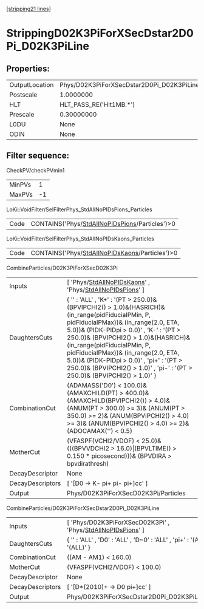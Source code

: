 [[stripping21 lines]](./stripping21-index)

# StrippingD02K3PiForXSecDstar2D0Pi_D02K3PiLine

## Properties:

|                |                                                     |
|----------------|-----------------------------------------------------|
| OutputLocation | Phys/D02K3PiForXSecDstar2D0Pi_D02K3PiLine/Particles |
| Postscale      | 1.0000000                                           |
| HLT            | HLT_PASS_RE('Hlt1MB.\*')                            |
| Prescale       | 0.30000000                                          |
| L0DU           | None                                                |
| ODIN           | None                                                |

## Filter sequence:

CheckPV/checkPVmin1

|        |     |
|--------|-----|
| MinPVs | 1   |
| MaxPVs | -1  |

LoKi::VoidFilter/SelFilterPhys_StdAllNoPIDsPions_Particles

|      |                                                                                                    |
|------|----------------------------------------------------------------------------------------------------|
| Code | CONTAINS('Phys/[StdAllNoPIDsPions](./stripping21-commonparticles-stdallnopidspions)/Particles')\>0 |

LoKi::VoidFilter/SelFilterPhys_StdAllNoPIDsKaons_Particles

|      |                                                                                                    |
|------|----------------------------------------------------------------------------------------------------|
| Code | CONTAINS('Phys/[StdAllNoPIDsKaons](./stripping21-commonparticles-stdallnopidskaons)/Particles')\>0 |

CombineParticles/D02K3PiForXSecD02K3Pi

|                  |                                                                                                                                                                                                                                                                                                                                                                                                                                    |
|------------------|------------------------------------------------------------------------------------------------------------------------------------------------------------------------------------------------------------------------------------------------------------------------------------------------------------------------------------------------------------------------------------------------------------------------------------|
| Inputs           | [ 'Phys/[StdAllNoPIDsKaons](./stripping21-commonparticles-stdallnopidskaons)' , 'Phys/[StdAllNoPIDsPions](./stripping21-commonparticles-stdallnopidspions)' ]                                                                                                                                                                                                                                                                    |
| DaughtersCuts    | { '' : 'ALL' , 'K+' : '(PT \> 250.0)& (BPVIPCHI2() \> 1.0)&(HASRICH)& (in_range(pidFiducialPMin, P, pidFiducialPMax))& (in_range(2.0, ETA, 5.0))& (PIDK-PIDpi \> 0.0)' , 'K-' : '(PT \> 250.0)& (BPVIPCHI2() \> 1.0)&(HASRICH)& (in_range(pidFiducialPMin, P, pidFiducialPMax))& (in_range(2.0, ETA, 5.0))& (PIDK-PIDpi \> 0.0)' , 'pi+' : '(PT \> 250.0)& (BPVIPCHI2() \> 1.0)' , 'pi-' : '(PT \> 250.0)& (BPVIPCHI2() \> 1.0)' } |
| CombinationCut   | (ADAMASS('D0') \< 100.0)& (AMAXCHILD(PT) \> 400.0)& (AMAXCHILD(BPVIPCHI2()) \> 4.0)& (ANUM(PT \> 300.0) \>= 3)& (ANUM(PT \> 350.0) \>= 2)& (ANUM(BPVIPCHI2() \> 4.0) \>= 3)& (ANUM(BPVIPCHI2() \> 4.0) \>= 2)& (ADOCAMAX('') \< 0.5)                                                                                                                                                                                               |
| MotherCut        | (VFASPF(VCHI2/VDOF) \< 25.0)& (((BPVVDCHI2 \> 16.0)\|(BPVLTIME() \> 0.150 \* picosecond)))& (BPVDIRA \> bpvdirathresh)                                                                                                                                                                                                                                                                                                             |
| DecayDescriptor  | None                                                                                                                                                                                                                                                                                                                                                                                                                               |
| DecayDescriptors | [ '[D0 -\> K- pi+ pi- pi+]cc' ]                                                                                                                                                                                                                                                                                                                                                                                                |
| Output           | Phys/D02K3PiForXSecD02K3Pi/Particles                                                                                                                                                                                                                                                                                                                                                                                               |

CombineParticles/D02K3PiForXSecDstar2D0Pi_D02K3PiLine

|                  |                                                                                                                  |
|------------------|------------------------------------------------------------------------------------------------------------------|
| Inputs           | [ 'Phys/D02K3PiForXSecD02K3Pi' , 'Phys/[StdAllNoPIDsPions](./stripping21-commonparticles-stdallnopidspions)' ] |
| DaughtersCuts    | { '' : 'ALL' , 'D0' : 'ALL' , 'D~0' : 'ALL' , 'pi+' : '(ALL)' , 'pi-' : '(ALL)' }                                |
| CombinationCut   | ((AM - AM1) \< 160.0)                                                                                            |
| MotherCut        | (VFASPF(VCHI2/VDOF) \< 100.0)                                                                                    |
| DecayDescriptor  | None                                                                                                             |
| DecayDescriptors | [ '[D\*(2010)+ -\> D0 pi+]cc' ]                                                                              |
| Output           | Phys/D02K3PiForXSecDstar2D0Pi_D02K3PiLine/Particles                                                              |
